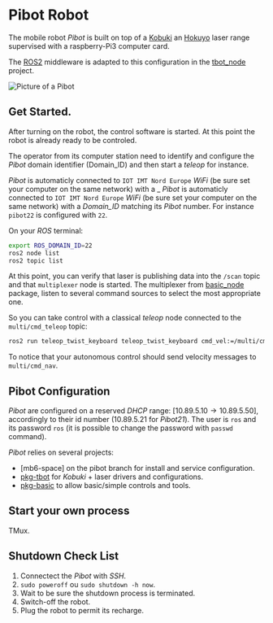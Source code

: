 # Pibot Robot

The mobile robot _Pibot_ is built on top of a [Kobuki](https://www.turtlebot.com/turtlebot2/) an [Hokuyo](https://hokuyo-usa.com/) laser range supervised with a raspberry-Pi3 computer card. 

The [ROS2](https://docs.ros.org/) middleware is adapted to this configuration in the [tbot_node](https://github.com/imt-mobisyst/pkg-tbot) project.

![Picture of a Pibot](./figs/naked-pibot.png)

## Get Started.

After turning on the robot, the control software is started.
At this point the robot is already ready to be controled. 

The operator from its computer station need to identify and configure the _Pibot_ domain identifier (Domain_ID) and then start a _teleop_ for instance.

_Pibot_ is automaticly connected to `IOT IMT Nord Europe` _WiFi_ (be sure set your computer on the same network) with a _
_Pibot_ is automaticly connected to `IOT IMT Nord Europe` _WiFi_ (be sure set your computer on the same network) with a _Domain_ID_ matching its _Pibot_ number. 
For instance `pibot22` is configured with `22`.

On your _ROS_ terminal:

```sh
export ROS_DOMAIN_ID=22
ros2 node list
ros2 topic list 
```

At this point, you can verify that laser is publishing data into the `/scan` topic and that `multiplexer` node is started.
The multiplexer from [basic_node](https://github.com/imt-mobisyst/pkg-basic) package, listen to several command sources to select the most appropriate one. 

So you can take control with a classical _teleop_ node connected to the `multi/cmd_teleop` topic:

```sh
ros2 run teleop_twist_keyboard teleop_twist_keyboard cmd_vel:=/multi/cmd_teleop
```

To notice that your autonomous control should send velocity messages to `multi/cmd_nav`.


## Pibot Configuration

_Pibot_ are configured on a reserved _DHCP_ range: $[10.89.5.10 \rightarrow 10.89.5.50]$, accordingly to their id number ($10.89.5.21$ for _Pibot21_).
The user is `ros` and its password `ros` (it is possible to change the password with `passwd` command).

_Pibot_ relies on several projects: 

- [mb6-space] on the pibot branch for install and service configuration.
- [pkg-tbot](https://github.com/imt-mobisyst/pkg-tbot) for _Kobuki_ + laser drivers and configurations.
- [pkg-basic](https://github.com/imt-mobisyst/pkg-basic) to allow basic/simple controls and tools.

## Start your own process

TMux.


## Shutdown Check List

1. Connectect the _Pibot_ with _SSH_.
2. `sudo poweroff` ou `sudo shutdown -h now`.
3. Wait to be sure the shutdown process is terminated.
4. Switch-off the robot.
5. Plug the robot to permit its recharge.

